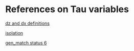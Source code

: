 # References on Tau variables

[dz and dx definitions](https://github.com/cms-sw/cmssw/blob/master/PhysicsTools/NanoAOD/python/taus_cff.py#L68)

[isolation](https://github.com/cms-sw/cmssw/blob/master/PhysicsTools/NanoAOD/python/taus_cff.py#L107)

[gen_match status 6 ](https://github.com/easilar/cmgtools-lite/blob/nano_aod/H2TauTau/python/heppy/analyzers/GenMatcherAnalyzer.py#L69-L92)

